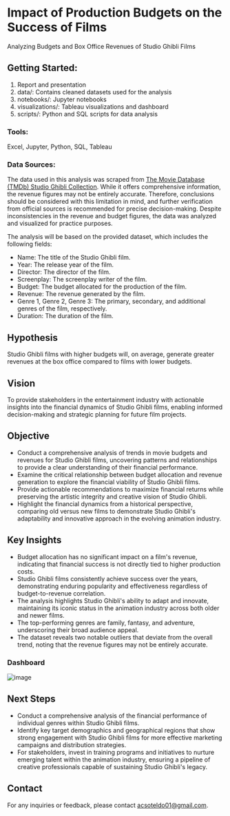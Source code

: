 #  Impact of Production Budgets on the Success of Films
Analyzing Budgets and Box Office Revenues of Studio Ghibli Films

## Getting Started: 
1. Report and presentation
2. data/: Contains cleaned datasets used for the analysis
3. notebooks/: Jupyter notebooks
4. visualizations/: Tableau visualizations and dashboard
5. scripts/: Python and SQL scripts for data analysis

### Tools:
Excel, Jupyter, Python, SQL, Tableau

### Data Sources:
The data used in this analysis was scraped from [The Movie Database (TMDb) Studio Ghibli Collection](https://www.themoviedb.org/list/4309-the-studio-ghibli-collection). While it offers comprehensive information, the revenue figures may not be entirely accurate. Therefore, conclusions should be considered with this limitation in mind, and further verification from official sources is recommended for precise decision-making. Despite inconsistencies in the revenue and budget figures, the data was analyzed and visualized for practice purposes.

The analysis will be based on the provided dataset, which includes the following fields:
* Name: The title of the Studio Ghibli film.
* Year: The release year of the film.
* Director: The director of the film.
* Screenplay: The screenplay writer of the film.
* Budget: The budget allocated for the production of the film.
* Revenue: The revenue generated by the film.
* Genre 1, Genre 2, Genre 3: The primary, secondary, and additional genres of the film, respectively.
* Duration: The duration of the film.

## Hypothesis
Studio Ghibli films with higher budgets will, on average, generate greater revenues at the box office compared to films with lower budgets.

## Vision
To provide stakeholders in the entertainment industry with actionable insights into the financial dynamics of Studio Ghibli films, enabling informed decision-making and strategic planning for future film projects.

## Objective
* Conduct a comprehensive analysis of trends in movie budgets and revenues for Studio Ghibli films, uncovering patterns and relationships to provide a clear understanding of their financial performance.
* Examine the critical relationship between budget allocation and revenue generation to explore the financial viability of Studio Ghibli films.
* Provide actionable recommendations to maximize financial returns while preserving the artistic integrity and creative vision of Studio Ghibli.
* Highlight the financial dynamics from a historical perspective, comparing old versus new films to demonstrate Studio Ghibli's adaptability and innovative approach in the evolving animation industry.

## Key Insights
* Budget allocation has no significant impact on a film's revenue, indicating that financial success is not directly tied to higher production costs.
* Studio Ghibli films consistently achieve success over the years, demonstrating enduring popularity and effectiveness regardless of budget-to-revenue correlation.
* The analysis highlights Studio Ghibli's ability to adapt and innovate, maintaining its iconic status in the animation industry across both older and newer films.
* The top-performing genres are family, fantasy, and adventure, underscoring their broad audience appeal.
* The dataset reveals two notable outliers that deviate from the overall trend, noting that the revenue figures may not be entirely accurate.

### Dashboard
![image](https://github.com/acsoteldo/Studio-Ghibli-Films-Financial-Insights/assets/76544489/d5ac72e9-87af-478e-ba21-7a3f0b5f251d)

## Next Steps
* Conduct a comprehensive analysis of the financial performance of individual genres within Studio Ghibli films.
* Identify key target demographics and geographical regions that show strong engagement with Studio Ghibli films for more effective marketing campaigns and distribution strategies.
* For stakeholders, invest in training programs and initiatives to nurture emerging talent within the animation industry, ensuring a pipeline of creative professionals capable of sustaining Studio Ghibli's legacy.

## Contact
For any inquiries or feedback, please contact acsoteldo01@gmail.com.
